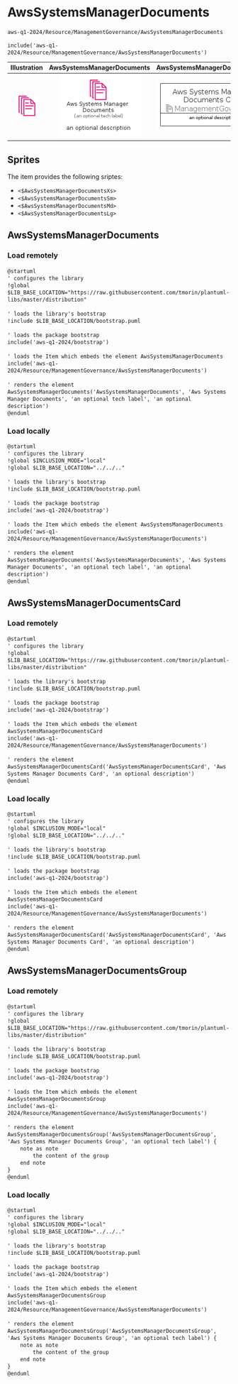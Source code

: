 # AwsSystemsManagerDocuments


```text
aws-q1-2024/Resource/ManagementGovernance/AwsSystemsManagerDocuments
```

```text
include('aws-q1-2024/Resource/ManagementGovernance/AwsSystemsManagerDocuments')
```



| Illustration | AwsSystemsManagerDocuments | AwsSystemsManagerDocumentsCard | AwsSystemsManagerDocumentsGroup |
| :---: | :---: | :---: | :---: |
| ![illustration for Illustration](../../../aws-q1-2024/Resource/ManagementGovernance/AwsSystemsManagerDocuments.png) | ![illustration for AwsSystemsManagerDocuments](../../../aws-q1-2024/Resource/ManagementGovernance/AwsSystemsManagerDocuments.Local.png) | ![illustration for AwsSystemsManagerDocumentsCard](../../../aws-q1-2024/Resource/ManagementGovernance/AwsSystemsManagerDocumentsCard.Local.png) | ![illustration for AwsSystemsManagerDocumentsGroup](../../../aws-q1-2024/Resource/ManagementGovernance/AwsSystemsManagerDocumentsGroup.Local.png) |



## Sprites
The item provides the following sriptes:

- `<$AwsSystemsManagerDocumentsXs>`
- `<$AwsSystemsManagerDocumentsSm>`
- `<$AwsSystemsManagerDocumentsMd>`
- `<$AwsSystemsManagerDocumentsLg>`





## AwsSystemsManagerDocuments

### Load remotely
```plantuml
@startuml
' configures the library
!global $LIB_BASE_LOCATION="https://raw.githubusercontent.com/tmorin/plantuml-libs/master/distribution"

' loads the library's bootstrap
!include $LIB_BASE_LOCATION/bootstrap.puml

' loads the package bootstrap
include('aws-q1-2024/bootstrap')

' loads the Item which embeds the element AwsSystemsManagerDocuments
include('aws-q1-2024/Resource/ManagementGovernance/AwsSystemsManagerDocuments')

' renders the element
AwsSystemsManagerDocuments('AwsSystemsManagerDocuments', 'Aws Systems Manager Documents', 'an optional tech label', 'an optional description')
@enduml
```

### Load locally
```plantuml
@startuml
' configures the library
!global $INCLUSION_MODE="local"
!global $LIB_BASE_LOCATION="../../.."

' loads the library's bootstrap
!include $LIB_BASE_LOCATION/bootstrap.puml

' loads the package bootstrap
include('aws-q1-2024/bootstrap')

' loads the Item which embeds the element AwsSystemsManagerDocuments
include('aws-q1-2024/Resource/ManagementGovernance/AwsSystemsManagerDocuments')

' renders the element
AwsSystemsManagerDocuments('AwsSystemsManagerDocuments', 'Aws Systems Manager Documents', 'an optional tech label', 'an optional description')
@enduml
```

## AwsSystemsManagerDocumentsCard

### Load remotely
```plantuml
@startuml
' configures the library
!global $LIB_BASE_LOCATION="https://raw.githubusercontent.com/tmorin/plantuml-libs/master/distribution"

' loads the library's bootstrap
!include $LIB_BASE_LOCATION/bootstrap.puml

' loads the package bootstrap
include('aws-q1-2024/bootstrap')

' loads the Item which embeds the element AwsSystemsManagerDocumentsCard
include('aws-q1-2024/Resource/ManagementGovernance/AwsSystemsManagerDocuments')

' renders the element
AwsSystemsManagerDocumentsCard('AwsSystemsManagerDocumentsCard', 'Aws Systems Manager Documents Card', 'an optional description')
@enduml
```

### Load locally
```plantuml
@startuml
' configures the library
!global $INCLUSION_MODE="local"
!global $LIB_BASE_LOCATION="../../.."

' loads the library's bootstrap
!include $LIB_BASE_LOCATION/bootstrap.puml

' loads the package bootstrap
include('aws-q1-2024/bootstrap')

' loads the Item which embeds the element AwsSystemsManagerDocumentsCard
include('aws-q1-2024/Resource/ManagementGovernance/AwsSystemsManagerDocuments')

' renders the element
AwsSystemsManagerDocumentsCard('AwsSystemsManagerDocumentsCard', 'Aws Systems Manager Documents Card', 'an optional description')
@enduml
```

## AwsSystemsManagerDocumentsGroup

### Load remotely
```plantuml
@startuml
' configures the library
!global $LIB_BASE_LOCATION="https://raw.githubusercontent.com/tmorin/plantuml-libs/master/distribution"

' loads the library's bootstrap
!include $LIB_BASE_LOCATION/bootstrap.puml

' loads the package bootstrap
include('aws-q1-2024/bootstrap')

' loads the Item which embeds the element AwsSystemsManagerDocumentsGroup
include('aws-q1-2024/Resource/ManagementGovernance/AwsSystemsManagerDocuments')

' renders the element
AwsSystemsManagerDocumentsGroup('AwsSystemsManagerDocumentsGroup', 'Aws Systems Manager Documents Group', 'an optional tech label') {
    note as note
        the content of the group
    end note
}
@enduml
```

### Load locally
```plantuml
@startuml
' configures the library
!global $INCLUSION_MODE="local"
!global $LIB_BASE_LOCATION="../../.."

' loads the library's bootstrap
!include $LIB_BASE_LOCATION/bootstrap.puml

' loads the package bootstrap
include('aws-q1-2024/bootstrap')

' loads the Item which embeds the element AwsSystemsManagerDocumentsGroup
include('aws-q1-2024/Resource/ManagementGovernance/AwsSystemsManagerDocuments')

' renders the element
AwsSystemsManagerDocumentsGroup('AwsSystemsManagerDocumentsGroup', 'Aws Systems Manager Documents Group', 'an optional tech label') {
    note as note
        the content of the group
    end note
}
@enduml
```

